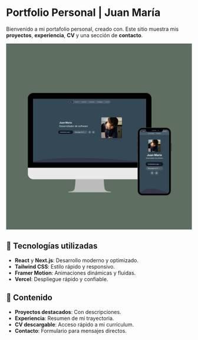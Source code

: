 # Portfolio Personal | Juan María

Bienvenido a mi portafolio personal, creado con. Este sitio muestra mis **proyectos**, **experiencia**, **CV** y una sección de **contacto**.

![Vista previa del portafolio](public/preview.png)

## 🚀 Tecnologías utilizadas

- **React** y **Next.js**: Desarrollo moderno y optimizado.
- **Tailwind CSS**: Estilo rápido y responsivo.
- **Framer Motion**: Animaciones dinámicas y fluidas.
- **Vercel**: Despliegue rápido y confiable.

## 📂 Contenido

- **Proyectos destacados**: Con descripciones.
- **Experiencia**: Resumen de mi trayectoria.
- **CV descargable**: Acceso rápido a mi currículum.
- **Contacto**: Formulario para mensajes directos.
